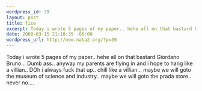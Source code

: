 ```yaml
--- 
wordpress_id: 39
layout: post
title: fice
excerpt: Today i wrote 5 pages of my paper.. hehe all on that bastard Giordano Bruno... Dumb ass.. anyway my parents are flying in and i hope to hang like a villian.. DOh i always fuck that up.. chill like a villian... maybe we will goto the museum of science and industry.. maybe we will goto the prada store.. never no....
date: 2000-03-15 21:18:35 -06:00
wordpress_url: http://new.nata2.org/?p=39
---
```

Today i wrote 5 pages of my paper.. hehe all on that bastard Giordano Bruno... Dumb ass.. anyway my parents are flying in and i hope to hang like a villian.. DOh i always fuck that up.. chill like a villian... maybe we will goto the museum of science and industry.. maybe we will goto the prada store.. never no....
